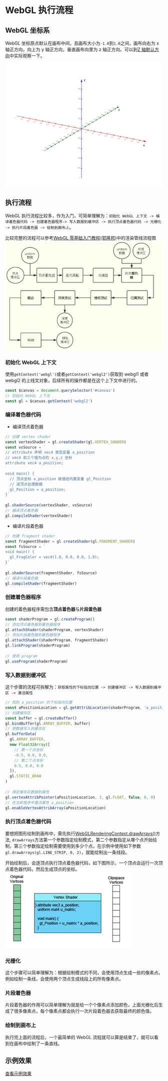 # WebGL 执行流程

## WebGL 坐标系

WebGL 坐标原点默认在画布中间，且画布大小为`-1.0`到`1.0`之间，画布向右为 x 轴正方向，向上为 y 轴正方向，垂直画布向里为 z 轴正方向。可以到[Z 轴默认方向](../3.%20Z%20%E8%BD%B4%E9%BB%98%E8%AE%A4%E6%96%B9%E5%90%91/)中实际观察一下。

![坐标](./%E5%9D%90%E6%A0%87.png)

## 执行流程

WebGL 执行流程比较多，作为入门，可简单理解为：`初始化 WebGL 上下文 -> 编译着色器代码 -> 创建着色器程序-> 写入数据到缓冲区 -> 执行顶点着色器代码 -> 光栅化 -> 执行片段着色器 -> 绘制到画布上`。

比较完整的流程可以参考[WebGL 零基础入门教程(郭隆邦)](http://www.yanhuangxueyuan.com/WebGL/)中的渲染管线流程图
![WebGL 执行流程](./webgl-process.png)

### 初始化 WebGL 上下文

使用`getContext('webgl')`或者`getContext('webgl2')`获取到 webgl1 或者 webgl2 的上线文对象，后续所有的操作都是在这个上下文中进行的。

```js
const $canvas = document.querySelector('#canvas')
// 初始化 WebGL 上下文
const gl = $canvas.getContext('webgl2')
```

### 编译着色器代码

- 编译顶点着色器

```js
// 创建 vertex shader
const vertexShader = gl.createShader(gl.VERTEX_SHADER)
const vsSource = `
// attribute 声明 vec4 类型变量 a_position
// vec4 前三个值为点的 x,y,z 坐标
attribute vec4 a_position;

void main() {
  // 顶点坐标 a_position 赋值给内置变量 gl_Position
  // 逐顶点处理数据
  gl_Position = a_position;
}`

gl.shaderSource(vertexShader, vsSource)
// 编译顶点着色器
gl.compileShader(vertexShader)
```

- 编译片段着色器

```js
// 创建 fragment shader
const fragmentShader = gl.createShader(gl.FRAGMENT_SHADER)
const fsSource = `
void main() {
  gl_FragColor = vec4(1.0, 0.0, 0.0, 1.0);
}`

gl.shaderSource(fragmentShader, fsSource)
// 编译片段着色器
gl.compileShader(fragmentShader)
```

### 创建着色器程序

创建的着色器程序需包含**顶点着色器**与**片段着色器**

```js
const shaderProgram = gl.createProgram()
// 添加顶点着色器到着色器程序
gl.attachShader(shaderProgram, vertexShader)
// 添加片段着色器到着色器程序
gl.attachShader(shaderProgram, fragmentShader)
gl.linkProgram(shaderProgram)

// 使用 program
gl.useProgram(shaderProgram)
```

### 写入数据到缓冲区

这个步骤的流程可拆解为：`获取属性的下标指向位置 -> 创建缓冲区 -> 写入数据到缓冲区 -> 激活属性`

```js
// 找到 a_position 的下标指向位置
const aPositionLocation = gl.getAttribLocation(shaderProgram, 'a_position')
// 创建缓存区
const buffer = gl.createBuffer()
gl.bindBuffer(gl.ARRAY_BUFFER, buffer)
// 把数据写入到缓存区
gl.bufferData(
  gl.ARRAY_BUFFER,
  new Float32Array([
    // 第一个点坐标
    -0.5, 0.0, 0.0,
    // 第二个点坐标
    0.5, 0.0, 0.0
  ]),
  gl.STATIC_DRAW
)

// 绑定缓存区数据到属性
gl.vertexAttribPointer(aPositionLocation, 3, gl.FLOAT, false, 0, 0)
// 在当前程序中激活属性 a_position
gl.enableVertexAttribArray(aPositionLocation)
```

### 执行顶点着色器代码

要想把图形绘制到画布中，需先执行[WebGLRenderingContext.drawArrays()](https://developer.mozilla.org/zh-CN/docs/Web/API/WebGLRenderingContext/drawArrays)方法, `drawArrays`方法第一个参数指定绘制模式，第二个参数指定从哪个点开始绘制，第三个参数指定绘制需要使用到多少个点。在示例中使用如下参数`gl.drawArrays(gl.LINE_STRIP, 0, 2)`，就能绘制出一条线段。

开始绘制后，会逐顶点执行顶点着色器代码，如下图所示，一个顶点会运行一次顶点着色器代码，然后生成顶点的坐标。
![顶点着色器执行流程](./vertex-shader.gif)

### 光栅化

这个步骤可以简单理解为：根据绘制模式的不同，会使用顶点生成一些的像素点。例如绘制一条线，会使用两个顶点生成线段上的所有像素点。

### 片段着色器

片段着色器的作用可以简单理解为就是给一个个像素点添加颜色，上面光栅化后生成了很多像素点，每个像素点都会执行一次片段着色器去获取最终的颜色值。

### 绘制到画布上

执行完上面的流程后，一个最简单的 WebGL 流程就可以算是结束了，就可以看到在画布中绘制了一条直线。

## 示例效果

[查看示例效果](./demo.html)
